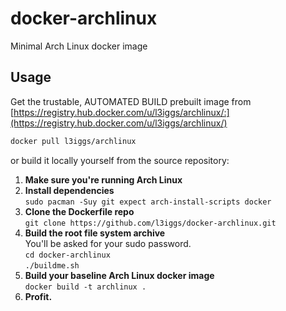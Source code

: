 docker-archlinux
====================
Minimal Arch Linux docker image 

## Usage
Get the trustable, AUTOMATED BUILD prebuilt image from [https://registry.hub.docker.com/u/l3iggs/archlinux/:](https://registry.hub.docker.com/u/l3iggs/archlinux/)
```bash
docker pull l3iggs/archlinux
```  
or build it locally yourself from the source repository:  

1. **Make sure you're running Arch Linux**  
1. **Install dependencies**  
`sudo pacman -Suy git expect arch-install-scripts docker`  
1. **Clone the Dockerfile repo**  
`git clone https://github.com/l3iggs/docker-archlinux.git`  
1. **Build the root file system archive**  
You'll be asked for your sudo password.  
`cd docker-archlinux`  
`./buildme.sh`  
1. **Build your baseline Arch Linux docker image**  
`docker build -t archlinux .`  
1. **Profit.**
